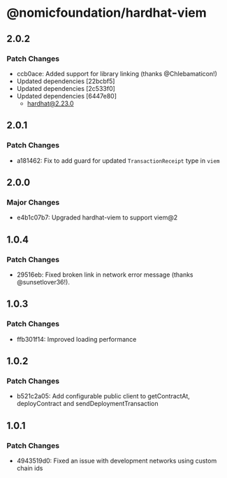 # @nomicfoundation/hardhat-viem

## 2.0.2

### Patch Changes

- ccb0ace: Added support for library linking (thanks @Chlebamaticon!)
- Updated dependencies [22bcbf5]
- Updated dependencies [2c533f0]
- Updated dependencies [6447e80]
  - hardhat@2.23.0

## 2.0.1

### Patch Changes

- a181462: Fix to add guard for updated `TransactionReceipt` type in `viem`

## 2.0.0

### Major Changes

- e4b1c07b7: Upgraded hardhat-viem to support viem@2

## 1.0.4

### Patch Changes

- 29516eb: Fixed broken link in network error message (thanks @sunsetlover36!).

## 1.0.3

### Patch Changes

- ffb301f14: Improved loading performance

## 1.0.2

### Patch Changes

- b521c2a05: Add configurable public client to getContractAt, deployContract and sendDeploymentTransaction

## 1.0.1

### Patch Changes

- 4943519d0: Fixed an issue with development networks using custom chain ids
